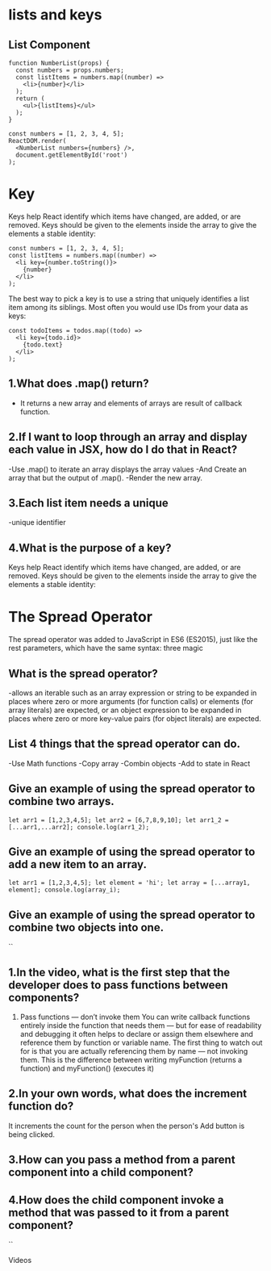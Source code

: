 # lists and keys

##  List Component

````
function NumberList(props) {
  const numbers = props.numbers;
  const listItems = numbers.map((number) =>
    <li>{number}</li>
  );
  return (
    <ul>{listItems}</ul>
  );
}

const numbers = [1, 2, 3, 4, 5];
ReactDOM.render(
  <NumberList numbers={numbers} />,
  document.getElementById('root')
);
````
# Key

Keys help React identify which items have changed, are added, or are removed. Keys should be given to the elements inside the array to give the elements a stable identity:
```
const numbers = [1, 2, 3, 4, 5];
const listItems = numbers.map((number) =>
  <li key={number.toString()}>
    {number}
  </li>
);
```
The best way to pick a key is to use a string that uniquely identifies a list item among its siblings. Most often you would use IDs from your data as keys:
```  
const todoItems = todos.map((todo) =>
  <li key={todo.id}>
    {todo.text}
  </li>
);
```

## 1.What does .map() return?
- It returns a new array and elements of arrays are result of callback function.
## 2.If I want to loop through an array and display each value in JSX, how do I do that in React?
-Use .map()  to iterate an array displays the array values 
-And Create an array that but  the output of .map().
-Render the new  array.
## 3.Each list item needs a unique  
-unique identifier

## 4.What is the purpose of a key?
Keys help React identify which items have changed, are added, or are removed. Keys should be given to the elements inside the array to give the elements a stable identity:

# The Spread Operator

The spread operator was added to JavaScript in ES6 (ES2015), just like the rest parameters, which have the same syntax: three magic
## What is the spread operator?
-allows an iterable such as an array expression or string to be expanded in places where zero or more arguments (for function calls) or elements (for array literals) are expected, or an object expression to be expanded in places where zero or more key-value pairs (for object literals) are expected.
## List 4 things that the spread operator can do.
-Use Math functions
-Copy  array
-Combin objects
-Add to state in React



## Give an example of using the spread operator to combine two arrays.
``
let arr1 = [1,2,3,4,5];
let arr2 = [6,7,8,9,10];
let arr1_2 = [...arr1,...arr2];
console.log(arr1_2);
``
## Give an example of using the spread operator to add a new item to an array.
``
let arr1 = [1,2,3,4,5];
let element = 'hi';
let array = [...array1, element];
console.log(array_i);
``
## Give an example of using the spread operator to combine two objects into one.
``
## 1.In the video, what is the first step that the developer does to pass functions between components?

1. Pass functions — don’t invoke them
You can write callback functions entirely inside the function that needs them — but for ease of readability and debugging it often helps to declare or assign them elsewhere and reference them by function or variable name.
The first thing to watch out for is that you are actually referencing them by name — not invoking them. This is the difference between writing myFunction (returns a function) and myFunction() (executes it)

## 2.In your own words, what does the increment function do?
It increments the count for the person when the person's Add button is being clicked.
## 3.How can you pass a method from a parent component into a child component?
## 4.How does the child component invoke a method that was passed to it from a parent component?

``


Videos
